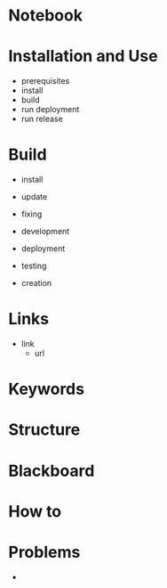 # Notebook

# Installation and Use
- prerequisites
- install
- build
- run deployment
- run release

# Build 
- install
- update
- fixing

- development
- deployment
- testing

- creation

# Links
- link
    - url

# Keywords

# Structure

# Blackboard

# How to

# Problems
- <problem>

